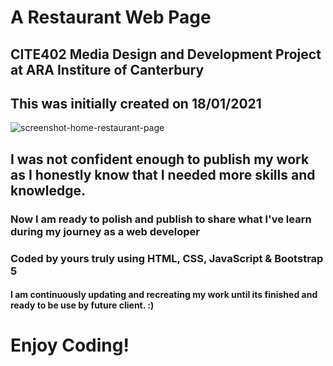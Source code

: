 # A Restaurant Web Page
## CITE402 Media Design and Development Project at ARA Institure of Canterbury
## This was initially created on 18/01/2021
![screenshot-home-restaurant-page](https://github.com/dhonaobina/RestaurantWebPage/assets/113093370/22ed3912-5e2a-4fa8-9553-727680e7d7e3)

## I was not confident enough to publish my work as I honestly know that I needed more skills and knowledge.
### Now I am ready to polish and publish to share what I've learn during my journey as a web developer
### Coded by yours truly using HTML, CSS, JavaScript & Bootstrap 5
#### I am continuously updating and recreating my work until its finished and ready to be use by future client. :)
# Enjoy Coding!
